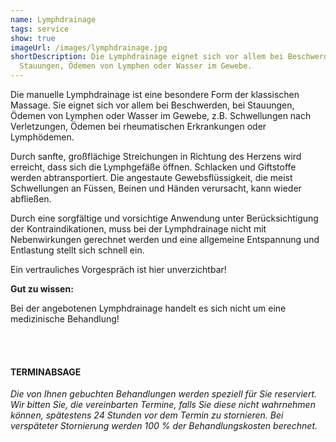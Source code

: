 ```yaml
---
name: Lymphdrainage
tags: service
show: true
imageUrl: /images/lymphdrainage.jpg
shortDescription: Die Lymphdrainage eignet sich vor allem bei Beschwerden, bei
  Stauungen, Ödemen von Lymphen oder Wasser im Gewebe.
---
```

Die manuelle Lymphdrainage ist eine besondere Form der klassischen Massage. Sie eignet sich vor allem bei Beschwerden, bei Stauungen, Ödemen von Lymphen oder Wasser im Gewebe, z.B. Schwellungen nach Verletzungen, Ödemen bei rheumatischen Erkrankungen oder Lymphödemen.

Durch sanfte, großflächige Streichungen in Richtung des Herzens wird erreicht, dass sich die Lymphgefäße öffnen. Schlacken und Giftstoffe werden abtransportiert. Die angestaute Gewebsflüssigkeit, die meist Schwellungen an Füssen, Beinen und Händen verursacht, kann wieder abfließen.

Durch eine sorgfältige und vorsichtige Anwendung unter Berücksichtigung der Kontraindikationen, muss bei der Lymphdrainage nicht mit Nebenwirkungen gerechnet werden und eine allgemeine Entspannung und Entlastung stellt sich schnell ein.

Ein vertrauliches Vorgespräch ist hier unverzichtbar!

**Gut zu wissen:**

Bei der angebotenen Lymphdrainage handelt es sich nicht um eine medizinische Behandlung!

<br /><br />

#### TERMINABSAGE

*Die von Ihnen gebuchten Behandlungen werden speziell für Sie reserviert. Wir bitten Sie, die vereinbarten Termine, falls Sie diese nicht wahrnehmen können, spätestens 24 Stunden vor dem Termin zu stornieren. Bei verspäteter Stornierung werden 100 % der Behandlungskosten berechnet.*